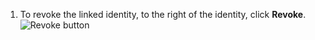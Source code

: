 1. To revoke the linked identity, to the right of the identity, click **Revoke**.
   ![Revoke button](/assets/images/help/saml/revoke-identity.png)

